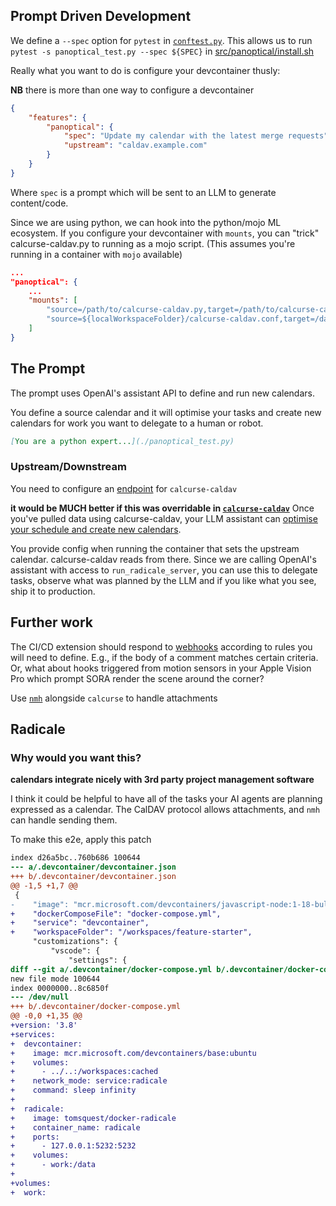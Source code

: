 ## Prompt Driven Development

We define a `--spec` option for `pytest` in [`conftest.py`](./conftest.py). This allows us to run `pytest -s panoptical_test.py --spec ${SPEC}` in [src/panoptical/install.sh](./src/panoptical/install.sh)


Really what you want to do is configure your devcontainer thusly:

__NB__ there is more than one way to configure a devcontainer

```json
{
    "features": {
        "panoptical": {
            "spec": "Update my calendar with the latest merge requests",
            "upstream": "caldav.example.com"
        }
    }
}
```

Where `spec` is a prompt which will be sent to an LLM to generate content/code.

Since we are using python, we can hook into the python/mojo ML ecosystem. If you configure your devcontainer with `mounts`, you can "trick" calcurse-caldav.py to running as a mojo script. (This assumes you're running in a container with `mojo` available)

```json
...
"panoptical": {
    ...
    "mounts": [
        "source=/path/to/calcurse-caldav.py,target=/path/to/calcurse-caldav.mojo,type=bind,consistency=cached",
        "source=${localWorkspaceFolder}/calcurse-caldav.conf,target=/data,type=bind,consistency=cached"
    ]
}
```

## The Prompt

The prompt uses OpenAI's assistant API to define and run new calendars.

You define a source calendar and it will optimise your tasks and create new calendars for work you want to delegate to a human or robot.

```markdown
[You are a python expert...](./panoptical_test.py)
```

### Upstream/Downstream

You need to configure an [endpoint](https://gitlab.com/public-rant/feature-starter/-/blob/main/test/panoptical/config.sample?ref_type=heads#L16-20) for `calcurse-caldav`

__it would be MUCH better if this was overridable in [`calcurse-caldav`](https://gitlab.com/public-rant/feature-starter/-/blob/main/calcurse-caldav.py?ref_type=heads#L621)__
Once you've pulled data using calcurse-caldav, your LLM assistant can [optimise your schedule and create new calendars](./panoptical_test.py).


You provide config when running the container that sets the upstream calendar. calcurse-caldav reads from there. Since we are calling OpenAI's assistant with access to `run_radicale_server`, you can use this to delegate tasks, observe what was planned by the LLM and if you like what you see, ship it to production.


## Further work

The CI/CD extension should respond to [webhooks](https://docs.gitlab.com/ee/user/project/integrations/webhook_events.html) according to rules you will need to define. E.g., if the body of a comment matches certain criteria. Or, what about hooks triggered from motion sensors in your Apple Vision Pro which prompt SORA render the scene around the corner?

Use [`nmh`](https://www.mhonarc.org/archive/html/nmh-workers/2014-07/msg00157.html) alongside `calcurse` to handle attachments


## Radicale

### Why would you want this?

__calendars integrate nicely with 3rd party project management software__

I think it could be helpful to have all of the tasks your AI agents are planning expressed as a calendar. The CalDAV protocol allows attachments, and `nmh` can handle sending them.

To make this e2e, apply this patch

```diff
index d26a5bc..760b686 100644
--- a/.devcontainer/devcontainer.json
+++ b/.devcontainer/devcontainer.json
@@ -1,5 +1,7 @@
 {
-    "image": "mcr.microsoft.com/devcontainers/javascript-node:1-18-bullseye",
+    "dockerComposeFile": "docker-compose.yml",
+    "service": "devcontainer",
+    "workspaceFolder": "/workspaces/feature-starter",
     "customizations": {
         "vscode": {
             "settings": {
diff --git a/.devcontainer/docker-compose.yml b/.devcontainer/docker-compose.yml
new file mode 100644
index 0000000..8c6850f
--- /dev/null
+++ b/.devcontainer/docker-compose.yml
@@ -0,0 +1,35 @@
+version: '3.8'
+services:
+  devcontainer:
+    image: mcr.microsoft.com/devcontainers/base:ubuntu
+    volumes:
+      - ../..:/workspaces:cached
+    network_mode: service:radicale
+    command: sleep infinity
+
+  radicale:
+    image: tomsquest/docker-radicale
+    container_name: radicale
+    ports:
+      - 127.0.0.1:5232:5232
+    volumes:
+      - work:/data
+
+volumes:
+  work:
```
